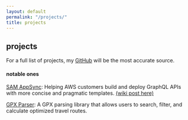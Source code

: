 ```yaml
---
layout: default
permalink: "/projects/"
title: projects
---
```


## projects

For a full list of projects, my [GitHub](https://github.com/pradhapanr)
will be the most accurate source.

#### notable ones
[SAM AppSync](https://github.com/aws/serverless-application-model): Helping AWS customers build and deploy GraphQL APIs 
with more concise and pragmatic templates. 
[(wiki post here)](https://aws.amazon.com/blogs/mobile/aws-sam-now-supports-graphql-applications-with-aws-appsync/) 

[GPX Parser](https://github.com/pradhapanr/GPXParser): A GPX parsing library that allows users to search, filter, and
calculate optimized travel routes.